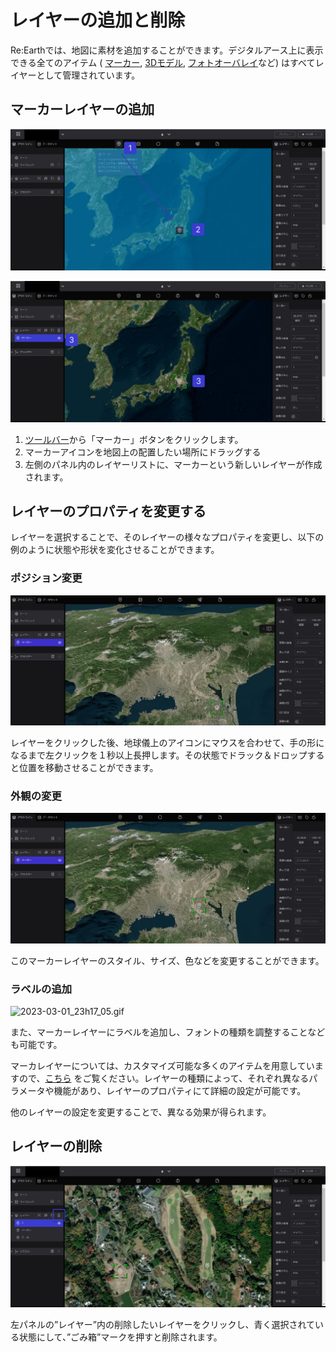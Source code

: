 # レイヤーの追加と削除

Re:Earthでは、地図に素材を追加することができます。デジタルアース上に表示できる全てのアイテム ( [](https://www.notion.so/e94d0dfb94964a09b48a100bb5c7250a?pvs=21)[マーカー](%E3%83%9E%E3%83%BC%E3%82%AB%E3%83%BC%20c5fb75b768c942d8bce61ca463a96cef.md), [3Dモデル](3D%E3%83%A2%E3%83%86%E3%82%99%E3%83%AB%20f1546a3c4a5a49d8a7168a27b5e41b38.md), [フォトオーバレイ](%E3%83%95%E3%82%A9%E3%83%88%E3%82%AA%E3%83%BC%E3%83%8F%E3%82%99%E3%83%BC%E3%83%AC%E3%82%A4%2043e5ceaa30a94a4c80b8f8cb6a07b4fa.md)など) はすべてレイヤーとして管理されています。

## **マーカーレイヤーの追加**

![Group 17.png](%E3%83%AC%E3%82%A4%E3%83%A4%E3%83%BC%E3%81%AE%E8%BF%BD%E5%8A%A0%E3%81%A8%E5%89%8A%E9%99%A4%20af8dd367bcae4bccbf96f1e0c264ecf8/Group_17.png)

![Group 18.png](%E3%83%AC%E3%82%A4%E3%83%A4%E3%83%BC%E3%81%AE%E8%BF%BD%E5%8A%A0%E3%81%A8%E5%89%8A%E9%99%A4%20af8dd367bcae4bccbf96f1e0c264ecf8/Group_18.png)

1. [ツールバー](%E7%B7%A8%E9%9B%86%E3%83%98%E3%82%9A%E3%83%BC%E3%82%B7%E3%82%99%2040a855f51a4b4215ae527bf83f49c55e.md)から「マーカー」ボタンをクリックします。
2. マーカーアイコンを地図上の配置したい場所にドラッグする
3. 左側のパネル内のレイヤーリストに、マーカーという新しいレイヤーが作成されます。

## **レイヤーのプロパティを変更する**

レイヤーを選択することで、そのレイヤーの様々なプロパティを変更し、以下の例のように状態や形状を変化させることができます。

### **ポジション変更**

![2023-03-01_23h04_23.gif](%E3%83%AC%E3%82%A4%E3%83%A4%E3%83%BC%E3%81%AE%E8%BF%BD%E5%8A%A0%E3%81%A8%E5%89%8A%E9%99%A4%20af8dd367bcae4bccbf96f1e0c264ecf8/2023-03-01_23h04_23.gif)

レイヤーをクリックした後、地球儀上のアイコンにマウスを合わせて、手の形になるまで左クリックを１秒以上長押します。その状態でドラック＆ドロップすると位置を移動させることができます。

### **外観の変更**

![2023-03-01_23h11_55.gif](%E3%83%AC%E3%82%A4%E3%83%A4%E3%83%BC%E3%81%AE%E8%BF%BD%E5%8A%A0%E3%81%A8%E5%89%8A%E9%99%A4%20af8dd367bcae4bccbf96f1e0c264ecf8/2023-03-01_23h11_55.gif)

このマーカーレイヤーのスタイル、サイズ、色などを変更することができます。

### **ラベルの追加**

![2023-03-01_23h17_05.gif](%E3%83%AC%E3%82%A4%E3%83%A4%E3%83%BC%E3%81%AE%E8%BF%BD%E5%8A%A0%E3%81%A8%E5%89%8A%E9%99%A4%20af8dd367bcae4bccbf96f1e0c264ecf8/2023-03-01_23h17_05.gif)

また、マーカーレイヤーにラベルを追加し、フォントの種類を調整することなども可能です。

マーカレイヤーについては、カスタマイズ可能な多くのアイテムを用意していますので、[こちら](%E3%83%9E%E3%83%BC%E3%82%AB%E3%83%BC%20c5fb75b768c942d8bce61ca463a96cef.md)
 をご覧ください。レイヤーの種類によって、それぞれ異なるパラメータや機能があり、レイヤーのプロパティにて詳細の設定が可能です。

他のレイヤーの設定を変更することで、異なる効果が得られます。

## **レイヤーの削除**

![Group 32.png](%E3%83%AC%E3%82%A4%E3%83%A4%E3%83%BC%E3%81%AE%E8%BF%BD%E5%8A%A0%E3%81%A8%E5%89%8A%E9%99%A4%20af8dd367bcae4bccbf96f1e0c264ecf8/Group_32.png)

左パネルの”レイヤー”内の削除したいレイヤーをクリックし、青く選択されている状態にして、”ごみ箱”マークを押すと削除されます。
    
